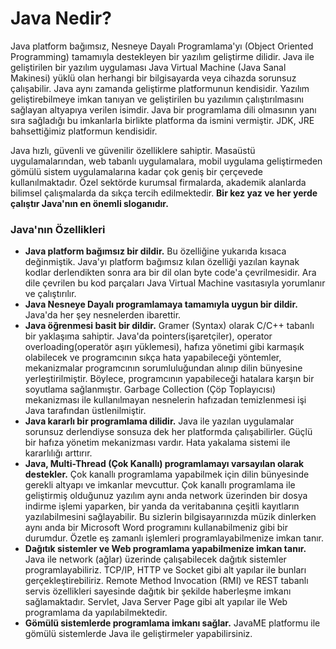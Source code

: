 # Java Nedir?

Java platform bağımsız, Nesneye Dayalı Programlama&#39;yı (Object Oriented Programming) tamamıyla destekleyen bir yazılım geliştirme dilidir. Java ile geliştirilen bir yazılım uygulaması Java Virtual Machine (Java Sanal Makinesi) yüklü olan herhangi bir bilgisayarda veya cihazda sorunsuz çalışabilir. Java aynı zamanda geliştirme platformunun kendisidir. Yazılım geliştirebilmeye imkan tanıyan ve geliştirilen bu yazılımın çalıştırılmasını sağlayan altyapıya verilen isimdir. Java bir programlama dili olmasının yanı sıra sağladığı bu imkanlarla birlikte platforma da ismini vermiştir. JDK, JRE bahsettiğimiz platformun kendisidir.

Java hızlı, güvenli ve güvenilir özelliklere sahiptir. Masaüstü uygulamalarından, web tabanlı uygulamalara, mobil uygulama geliştirmeden gömülü sistem uygulamalarına kadar çok geniş bir çerçevede kullanılmaktadır. Özel sektörde kurumsal firmalarda, akademik alanlarda bilimsel çalışmalarda da sıkça tercih edilmektedir. **Bir kez yaz ve her yerde çalıştır Java&#39;nın en önemli sloganıdır.**

### Java&#39;nın Özellikleri

- **Java platform bağımsız bir dildir.** Bu özelliğine yukarıda kısaca değinmiştik. Java&#39;yı platform bağımsız kılan özelliği yazılan kaynak kodlar derlendikten sonra ara bir dil olan byte code&#39;a çevrilmesidir. Ara dile çevrilen bu kod parçaları Java Virtual Machine vasıtasıyla yorumlanır ve çalıştırılır.
- **Java Nesneye Dayalı programlamaya tamamıyla uygun bir dildir.** Java&#39;da her şey nesnelerden ibarettir.
- **Java öğrenmesi basit bir dildir.** Gramer (Syntax) olarak C/C++ tabanlı bir yaklaşıma sahiptir. Java&#39;da pointers(işaretçiler), operator overloading(operatör aşırı yüklemesi), hafıza yönetimi gibi karmaşık olabilecek ve programcının sıkça hata yapabileceği yöntemler, mekanizmalar programcının sorumluluğundan alınıp dilin bünyesine yerleştirilmiştir. Böylece, programcının yapabileceği hatalara karşın bir soyutlama sağlanmıştır. Garbage Collection (Çöp Toplayıcısı) mekanizması ile kullanılmayan nesnelerin hafızadan temizlenmesi işi Java tarafından üstlenilmiştir.
- **Java kararlı bir programlama dilidir.** Java ile yazılan uygulamalar sorunsuz derlendiyse sonsuza dek her platformda çalışabilirler. Güçlü bir hafıza yönetim mekanizması vardır. Hata yakalama sistemi ile kararlılığı arttırır.
- **Java, Multi-Thread (Çok Kanallı) programlamayı varsayılan olarak destekler.** Çok kanallı programlama yapabilmek için dilin bünyesinde gerekli altyapı ve imkanlar mevcuttur. Çok kanallı programlama ile geliştirmiş olduğunuz yazılım aynı anda network üzerinden bir dosya indirme işlemi yaparken, bir yanda da veritabanına çeşitli kayıtların yazılabilmesini sağlayabilir. Bu sizlerin bilgisayarınızda müzik dinlerken aynı anda bir Microsoft Word programını kullanabilmeniz gibi bir durumdur. Özetle eş zamanlı işlemleri programlayabilmenize imkan tanır.
- **Dağıtık sistemler ve Web programlama yapabilmenize imkan tanır.** Java ile network (ağlar) üzerinde çalışabilecek dağıtık sistemler programlayabiliriz. TCP/IP, HTTP ve Socket gibi alt yapılar ile bunları gerçekleştirebiliriz. Remote Method Invocation (RMI) ve REST tabanlı servis özellikleri sayesinde dağıtık bir şekilde haberleşme imkanı sağlamaktadır. Servlet, Java Server Page gibi alt yapılar ile Web programlama da yapılabilmektedir.
- **Gömülü sistemlerde programlama imkanı sağlar.** JavaME platformu ile gömülü sistemlerde Java ile geliştirmeler yapabilirsiniz.